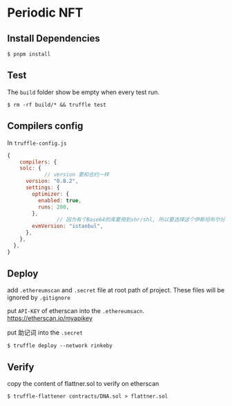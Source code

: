 # Periodic NFT

## Install Dependencies

```
$ pnpm install
```

## Test

The `build` folder show be empty when every test run.

```
$ rm -rf build/* && truffle test
```

## Compilers config

In `truffle-config.js`

```javascript
{
	compilers: {
    solc: {
			// version 要和合约一样
      version: "0.8.2",
      settings: {
        optimizer: {
          enabled: true,
          runs: 200,
        },
				// 因为有个Base64的库要用到shr/shl, 所以要选择这个伊斯坦布尔分叉里面的虚拟机
        evmVersion: "istanbul",
      },
    },
  },
}
```

## Deploy

add `.ethereumscan` and `.secret` file at root path of project. These files will be ignored by `.gitignore`

put `API-KEY` of etherscan into the `.ethereumsacn`. https://etherscan.io/myapikey

put 助记词 into the `.secret`

```
$ truffle deploy --network rinkeby
```

## Verify

copy the content of flattner.sol to verify on etherscan

```
$ truffle-flattener contracts/DNA.sol > flattner.sol
```
